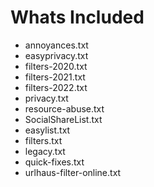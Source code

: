 # Whats Included
- annoyances.txt
- easyprivacy.txt
- filters-2020.txt
- filters-2021.txt
- filters-2022.txt
- privacy.txt
- resource-abuse.txt
- SocialShareList.txt
- easylist.txt
- filters.txt
- legacy.txt
- quick-fixes.txt
- urlhaus-filter-online.txt